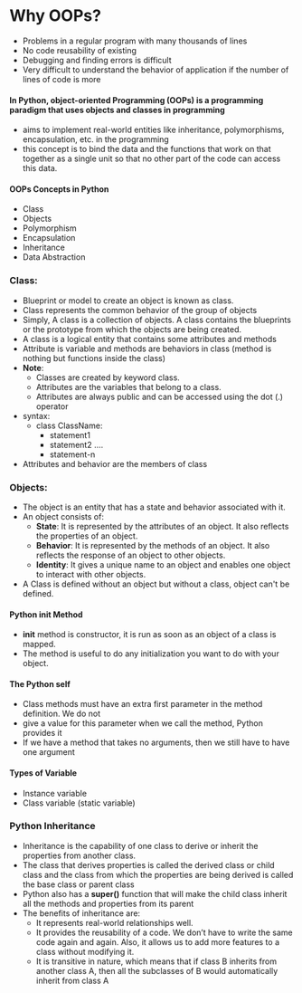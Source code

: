 # Why OOPs?
- Problems in a regular program with many thousands of lines
 - No code reusability of existing
 - Debugging and finding errors is difficult
 - Very difficult to understand the behavior of application if the number of lines of code is more


#### In Python, object-oriented Programming (OOPs) is a programming paradigm that uses objects and classes in programming
- aims to implement real-world entities like inheritance, polymorphisms, encapsulation, etc. in the programming
- this concept is to bind the data and the functions that work on that together as a single unit so that no other part of the code can access this data.
#### OOPs Concepts in Python
- Class
- Objects
- Polymorphism
- Encapsulation
- Inheritance
- Data Abstraction
### Class:
- Blueprint or model to create an object is known as class.
- Class represents the common behavior of the group of objects
- Simply, A class is a collection of objects. A class contains the blueprints or the prototype from which the objects are being created.
- A class is a logical entity that contains some attributes and methods
- Attribute is variable and methods are behaviors in class (method is nothing but functions inside the class)
- **Note**:
  - Classes are created by keyword class.
  - Attributes are the variables that belong to a class.
  - Attributes are always public and can be accessed using the dot (.) operator
 - syntax:
    - class ClassName:
       - statement1
       - statement2 ....
       - statement-n
- Attributes and behavior are the members of class
 ### Objects:
 - The object is an entity that has a state and behavior associated with it.
 - An object consists of:
   - **State**: It is represented by the attributes of an object. It also reflects the properties of an object.
   - **Behavior**: It is represented by the methods of an object. It also reflects the response of an object to other objects.
   - **Identity**: It gives a unique name to an object and enables one object to interact with other objects.
 - A Class is defined without an object but without a class, object can't be defined.
 
#### Python __init__ Method
- __init__ method is constructor, it is run as soon as an object of a class is mapped.
- The method is useful to do any initialization you want to do with your object.
#### The Python self  
- Class methods must have an extra first parameter in the method definition. We do not
- give a value for this parameter when we call the method, Python provides it
- If we have a method that takes no arguments, then we still have to have one argument

#### Types of Variable
 - Instance variable
 - Class variable (static variable)

### Python Inheritance
- Inheritance is the capability of one class to derive or inherit the properties from another class.
-  The class that derives properties is called the derived class or child class and the class from which the properties are being derived is called the base class or parent class
- Python also has a **super()** function that will make the child class inherit all the methods and properties from its parent
- The benefits of inheritance are:
  - It represents real-world relationships well.
  - It provides the reusability of a code. We don’t have to write the same code again and again. Also, it allows us to add more features to a class without modifying it.
  - It is transitive in nature, which means that if class B inherits from another class A, then all the subclasses of B would automatically inherit from class A











